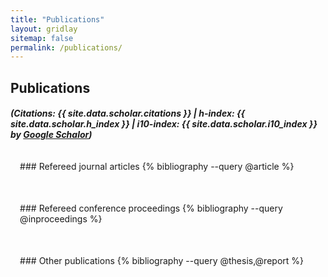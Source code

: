 ```yaml
---
title: "Publications"
layout: gridlay
sitemap: false
permalink: /publications/
---
```


<style>
.jumbotron{
    padding:3%;
    padding-bottom:10px;
    padding-top:10px;
    margin-top:10px;
    margin-bottom:30px;
}
</style>

## Publications
##### (Citations: {{ site.data.scholar.citations }} | h-index: {{ site.data.scholar.h_index }} | i10-index: {{ site.data.scholar.i10_index }} by [Google Schalor](https://scholar.google.com/citations?user={{site.data.scholar.id}}))



<div class="jumbotron">
### Refereed journal articles
{% bibliography --query @article %}
</div>

<div class="jumbotron">
### Refereed conference proceedings
{% bibliography --query @inproceedings %}
</div>

<div class="jumbotron">
### Other publications
{% bibliography --query @thesis,@report %}
</div>

